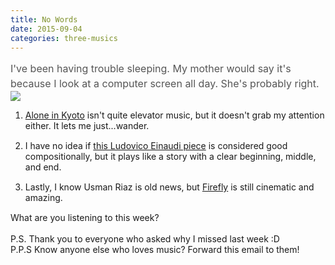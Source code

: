 ```yaml
---
title: No Words
date: 2015-09-04
categories: three-musics
---
```


 <div>
<div style="font-style: normal; font-size: 16px; line-height: 24px; color: rgb(85, 85, 85);">I've been having trouble sleeping. My mother would say it's because I look at a computer screen all day. She's probably right.</div>
<img src="http://ordinaryhappilyeverafter.com/blog/wp-content/uploads/2015/03/violin.jpg">
</div>

<ol>
	<li style="margin-bottom:15px">
<a href="https://www.youtube.com/watch?v=XUjAtYQkFm8">Alone in Kyoto</a> isn't quite elevator music, but it doesn't grab my attention either. It lets me just...wander.</li>
	<li style="margin-bottom:15px">I have no idea if <a href="https://www.youtube.com/watch?v=_fNg3qHdEcY">this Ludovico Einaudi piece</a> is considered good compositionally, but it plays like a story with a clear beginning, middle, and end.</li>
	<li style="margin-bottom:15px">Lastly, I know Usman Riaz is old news, but <a href="https://www.youtube.com/watch?v=4B2WBY2HRDg">Firefly</a> is still cinematic and amazing.</li>
</ol>
What are you listening to this week?<br>
<br>
P.S. Thank you to everyone who asked why I missed last week :D<br>
P.P.S Know anyone else who loves music? Forward this email to them!
